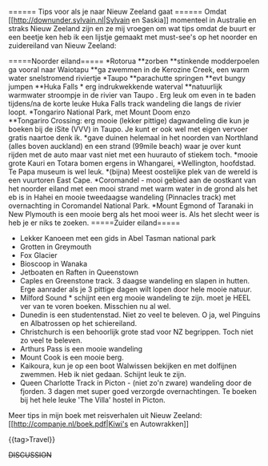 ====== Tips voor als je naar Nieuw Zeeland gaat ======
Omdat [[http://downunder.sylvain.nl|Sylvain en Saskia]] momenteel in Australie en straks Nieuw Zeeland zijn en ze mij vroegen om wat tips omdat de buurt er een beetje ken heb ik een lijstje gemaakt met must-see's op het noorder en zuidereiland van Nieuw Zeeland:



=====Noorder eiland=====
*Rotorua
**zorben
**stinkende modderpoelen ga vooral naar Waiotapu
**ga zwemmen in de Kerozine Creek, een warm water snelstromend riviertje
*Taupo
**parachutte springen
**evt bungy jumpen
**Huka Falls * erg indrukwekkende waterval
**natuurlijk warmwater stroompje in de rivier van Taupo . Erg leuk om even in te baden tijdens/na de korte leuke Huka Falls track wandeling die langs de rivier loopt. 
*Tongariro National Park, met Mount Doom enzo  
**Tongariro Crossing: erg mooie (lekker pittige) dagwandeling die kun je boeken bij de iSite (VVV) in Taupo. Je kunt er ook wel met eigen vervoer gratis naartoe denk ik.
*gave duinen helemaal in het noorden van Northland (alles boven auckland) en een strand (99mile beach) waar je over kunt rijden met de auto maar vast niet met een huurauto of stiekem toch.
*mooie grote Kauri en Totara bomen ergens in Whangarei,
*Wellington, hoofdstad. Te Papa museum is wel leuk.
*(bijna) Meest oostelijke plek van de wereld is een vuurtoren East Cape.
*Coromandel - mooi gebied aan de oostkant van het noorder eiland met een mooi strand met warm water in de grond als het eb is in Hahei en mooie tweedaagse wandeling (Pinnacles track) met overnachting in Coromandel National Park.
*Mount Egmond of Taranaki in New Plymouth is een mooie berg als het mooi weer is. Als het slecht weer is heb je er niks te zoeken.
=====Zuider eiland=====
* Lekker Kanoeen met een gids in Abel Tasman national park
* Grotten in Greymouth
* Fox Glacier
* Bioscoop in Wanaka
* Jetboaten en Raften in Queenstown
* Caples en Greenstone track. 3 daagse wandeling en slapen in hutten. Erge aanrader als je 3 pittige dagen wilt lopen door hele mooie natuur.
* Milford Sound * schijnt een erg mooie wandeling te zijn. moet je HEEL ver van te voren boeken. Misschien nu al wel.
* Dunedin is een studentenstad. Niet zo veel te beleven. O ja, wel Pinguins en Albatrossen op het schiereiland.
* Christchurch is een behoorlijk grote stad voor NZ begrippen. Toch niet zo veel te beleven.
* Arthurs Pass is een mooie wandeling
* Mount Cook is een mooie berg.
* Kaikoura, kun je op een boot Walwissen bekijken en met dolfijnen zwemmen. Heb ik niet gedaan. Schijnt leuk te zijn.
* Queen Charlotte Track in Picton - (niet zo'n zware) wandeling door de fjorden. 3 dagen met super goed verzorgde overnachtingen. Te boeken bij het hele leuke 'The Villa' hostel in Picton.

Meer tips in mijn boek met reisverhalen uit Nieuw Zeeland: [[http://companje.nl/boek.pdf|Kiwi's en Autowrakken]]


{{tag>Travel}}

~~DISCUSSION~~
